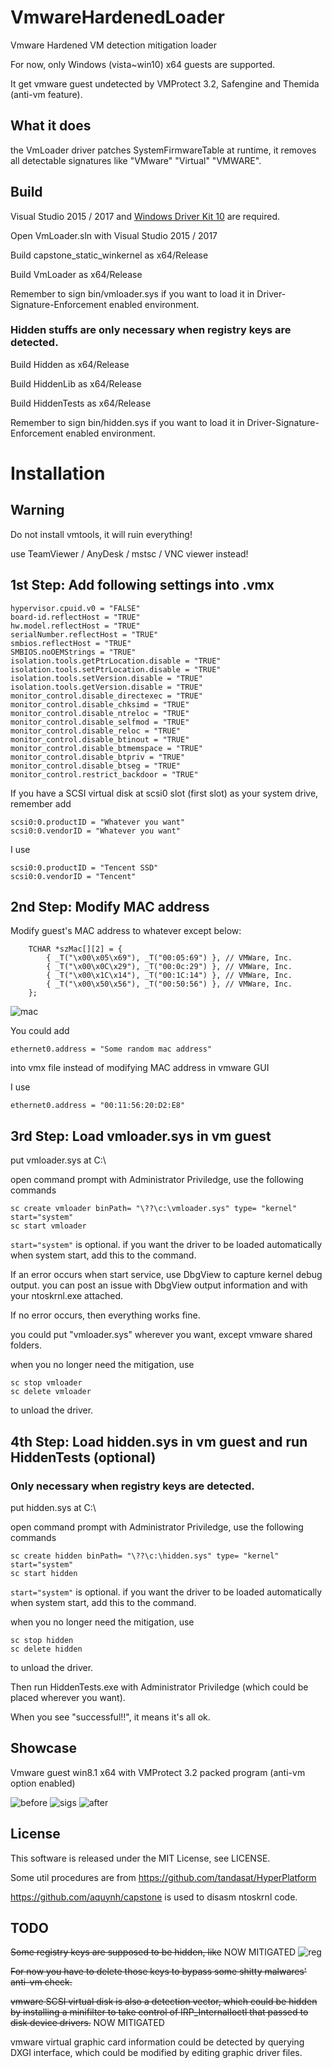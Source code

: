 # VmwareHardenedLoader
Vmware Hardened VM detection mitigation loader

For now, only Windows (vista~win10) x64 guests are supported.

It get vmware guest undetected by VMProtect 3.2, Safengine and Themida (anti-vm feature).

## What it does

the VmLoader driver patches SystemFirmwareTable at runtime, it removes all detectable signatures like "VMware" "Virtual" "VMWARE".

## Build

Visual Studio 2015 / 2017 and [Windows Driver Kit 10](https://docs.microsoft.com/zh-cn/windows-hardware/drivers/download-the-wdk) are required.

Open VmLoader.sln with Visual Studio 2015 / 2017

Build capstone_static_winkernel as x64/Release

Build VmLoader as x64/Release

Remember to sign bin/vmloader.sys if you want to load it in Driver-Signature-Enforcement enabled environment.

### Hidden stuffs are only necessary when registry keys are detected.

Build Hidden as x64/Release

Build HiddenLib as x64/Release

Build HiddenTests as x64/Release

Remember to sign bin/hidden.sys if you want to load it in Driver-Signature-Enforcement enabled environment.

# Installation

## Warning

Do not install vmtools, it will ruin everything!

use TeamViewer / AnyDesk / mstsc / VNC viewer instead!

## 1st Step: Add following settings into .vmx

```
hypervisor.cpuid.v0 = "FALSE"
board-id.reflectHost = "TRUE"
hw.model.reflectHost = "TRUE"
serialNumber.reflectHost = "TRUE"
smbios.reflectHost = "TRUE"
SMBIOS.noOEMStrings = "TRUE"
isolation.tools.getPtrLocation.disable = "TRUE"
isolation.tools.setPtrLocation.disable = "TRUE"
isolation.tools.setVersion.disable = "TRUE"
isolation.tools.getVersion.disable = "TRUE"
monitor_control.disable_directexec = "TRUE"
monitor_control.disable_chksimd = "TRUE"
monitor_control.disable_ntreloc = "TRUE"
monitor_control.disable_selfmod = "TRUE"
monitor_control.disable_reloc = "TRUE"
monitor_control.disable_btinout = "TRUE"
monitor_control.disable_btmemspace = "TRUE"
monitor_control.disable_btpriv = "TRUE"
monitor_control.disable_btseg = "TRUE"
monitor_control.restrict_backdoor = "TRUE"
```

If you have a SCSI virtual disk at scsi0 slot (first slot) as your system drive, remember add

```
scsi0:0.productID = "Whatever you want"
scsi0:0.vendorID = "Whatever you want"
```

I use
```
scsi0:0.productID = "Tencent SSD"
scsi0:0.vendorID = "Tencent"
```

## 2nd Step: Modify MAC address

Modify guest's MAC address to whatever except below:
```
	TCHAR *szMac[][2] = {
		{ _T("\x00\x05\x69"), _T("00:05:69") }, // VMWare, Inc.
		{ _T("\x00\x0C\x29"), _T("00:0c:29") }, // VMWare, Inc.
		{ _T("\x00\x1C\x14"), _T("00:1C:14") }, // VMWare, Inc.
		{ _T("\x00\x50\x56"), _T("00:50:56") },	// VMWare, Inc.
	};
```

![mac](https://github.com/hzqst/VmwareHardenedLoader/raw/master/img/4.png)

You could add

```
ethernet0.address = "Some random mac address"
```
into vmx file instead of modifying MAC address in vmware GUI

I use

```
ethernet0.address = "00:11:56:20:D2:E8"
```

## 3rd Step: Load vmloader.sys in vm guest

put vmloader.sys at C:\

open command prompt with Administrator Priviledge, use the following commands

```
sc create vmloader binPath= "\??\c:\vmloader.sys" type= "kernel" start="system"
sc start vmloader
```

`start="system"` is optional. if you want the driver to be loaded automatically when system start, add this to the command.

If an error occurs when start service, use DbgView to capture kernel debug output. you can post an issue with DbgView output information and   with your ntoskrnl.exe attached.

If no error occurs, then everything works fine.

you could put "vmloader.sys" wherever you want, except vmware shared folders.

when you no longer need the mitigation, use
```
sc stop vmloader
sc delete vmloader
```
to unload the driver.

## 4th Step: Load hidden.sys in vm guest and run HiddenTests (optional)

### Only necessary when registry keys are detected.

put hidden.sys at C:\

open command prompt with Administrator Priviledge, use the following commands

```
sc create hidden binPath= "\??\c:\hidden.sys" type= "kernel" start="system"
sc start hidden
```

`start="system"` is optional. if you want the driver to be loaded automatically when system start, add this to the command.

when you no longer need the mitigation, use
```
sc stop hidden
sc delete hidden
```
to unload the driver.

Then run HiddenTests.exe with Administrator Priviledge (which could be placed wherever you want).

When you see "successful!!", it means it's all ok.

## Showcase

Vmware guest win8.1 x64 with VMProtect 3.2 packed program (anti-vm option enabled)

![before](https://github.com/hzqst/VmwareHardenedLoader/raw/master/img/1.png)
![sigs](https://github.com/hzqst/VmwareHardenedLoader/raw/master/img/2.png)
![after](https://github.com/hzqst/VmwareHardenedLoader/raw/master/img/3.png)

## License
This software is released under the MIT License, see LICENSE.

Some util procedures are from https://github.com/tandasat/HyperPlatform

https://github.com/aquynh/capstone is used to disasm ntoskrnl code.

## TODO
~~Some registry keys are supposed to be hidden, like~~ NOW MITIGATED
![reg](https://github.com/hzqst/VmwareHardenedLoader/raw/master/img/5.png)

~~For now you have to delete those keys to bypass some shitty malwares' anti-vm check.~~

~~vmware SCSI virtual disk is also a detection vector, which could be hidden by installing a minifilter to take control of IRP_InternalIoctl that passed to disk device drivers.~~ NOW MITIGATED

vmware virtual graphic card information could be detected by querying DXGI interface, which could be modified by editing graphic driver files.
